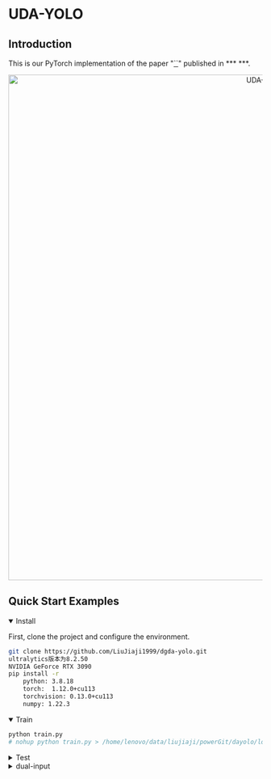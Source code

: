 # UDA-YOLO

## Introduction
This is our PyTorch implementation of the paper "[``]()" published in ***   ***.

<div align="center">
    <img src="img/YOLO_DTAD.png" width="1000" alt="UDA-YOLO">
</div>


## <div align="left">Quick Start Examples</div>

<details open>
<summary>Install</summary>

First, clone the project and configure the environment.

```bash
git clone https://github.com/LiuJiaji1999/dgda-yolo.git
ultralytics版本为8.2.50           
NVIDIA GeForce RTX 3090
pip install -r 
    python: 3.8.18
    torch:  1.12.0+cu113
    torchvision: 0.13.0+cu113 
    numpy: 1.22.3   
```
</details>

<details open>
<summary>Train</summary>

```bash
python train.py 
# nohup python train.py > /home/lenovo/data/liujiaji/powerGit/dayolo/logs/improve/c2f.log 2>&1 & tail -f /home/lenovo/data/liujiaji/powerGit/dayolo/logs/improve/c2f.log
```
</details>


<details>
<summary>Test</summary>

```bash
python val.py
```
</details>

<details>
<summary>dual-input</summary>
```shell
/ultralytics/models/yolo/model.py
/ultralytics/models/yolo/detect/__init__.py 
/ultralytics/models/yolo/detect/uda_train.py
/ultralytics/data/uda_build.py  数据集加载  def uda_build_dataloader
/ultralytics/nn/uda_tasks.py  修改模型结构 
/ultralytics/engine/uda_trainer.py 修改训练器
/ultralytics/engine/validator.py  plotting中，主要是为了展示其他损失的变化
```
</details>

